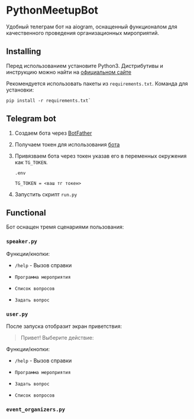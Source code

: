 # PythonMeetupBot #

Удобный телеграм бот на aiogram, оснащенный функционалом для качественного проведения организационных мироприятий.

## Installing

Перед использованием установите Python3. Дистрибутивы и инструкцию можно найти на [официальном сайте](https://www.python.org/downloads/)

Рекомендуется использовать пакеты из `requirements.txt`. 
Команда для установки: 
```
pip install -r requirements.txt`
```

## Telegram bot

1. Создаем бота через [BotFather](https://way23.ru/%D1%80%D0%B5%D0%B3%D0%B8%D1%81%D1%82%D1%80%D0%B0%D1%86%D0%B8%D1%8F-%D0%B1%D0%BE%D1%82%D0%B0-%D0%B2-telegram.html)

2. Получаем токен для использования [бота](https://smmplanner.com/blog/otlozhennyj-posting-v-telegram/#02:~:text=%D0%B8%D0%BD%D1%81%D1%82%D1%80%D1%83%D0%BC%D0%B5%D0%BD%D1%82%D1%8B%2C%20%D0%BF%D1%80%D0%BE%D0%B4%D0%B0%D0%B6%D0%B8%C2%BB.-,%D0%A1%D0%BE%D0%B7%D0%B4%D0%B0%D0%B5%D0%BC%20%D0%B1%D0%BE%D1%82%D0%B0,-%D0%A1%D0%BB%D0%B5%D0%B4%D1%83%D1%8E%D1%89%D0%B8%D0%B9%20%D1%88%D0%B0%D0%B3%20%E2%80%94%20%D1%81%D0%BE%D0%B7%D0%B4%D0%B0%D0%BD%D0%B8%D0%B5)

3. Привязваем бота через токен указав его в переменных окружения как `TG_TOKEN`.

   `.env`
	```env
	TG_TOKEN = <ваш тг токен>
	```
4. Запустить скрипт `run.py`


## Functional

Бот оснащен тремя сценариями пользования:

 ### `speaker.py`

Функции/кнопки:

- `/help` - Вызов справки

- `Программа мероприятия`

- `Список вопросов`

- `Задать вопрос`

### `user.py`

После запуска отобразит экран приветствия:

> Привет! Выберите действие:

Функции/кнопки:

- `/help` - Вызов справки

- `Программа мероприятия`

- `Задать вопрос`

- `Список вопросов`

### `event_organizers.py`


